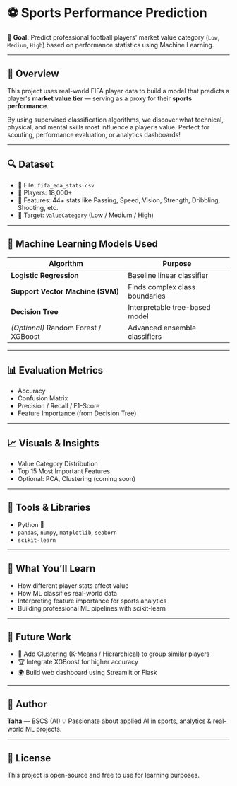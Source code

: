 # ⚽ Sports Performance Prediction

🎯 **Goal:** Predict professional football players' market value category (`Low`, `Medium`, `High`) based on performance statistics using Machine Learning.

---

## 📌 Overview

This project uses real-world FIFA player data to build a model that predicts a player's **market value tier** — serving as a proxy for their **sports performance**.

By using supervised classification algorithms, we discover what technical, physical, and mental skills most influence a player’s value. Perfect for scouting, performance evaluation, or analytics dashboards!

---

## 🔍 Dataset

- 📂 File: `fifa_eda_stats.csv`
- 👤 Players: 18,000+
- 🧠 Features: 44+ stats like Passing, Speed, Vision, Strength, Dribbling, Shooting, etc.
- 🎯 Target: `ValueCategory` (Low / Medium / High)

---

## 🤖 Machine Learning Models Used

| Algorithm           | Purpose                            |
|--------------------|-------------------------------------|
| **Logistic Regression** | Baseline linear classifier         |
| **Support Vector Machine (SVM)** | Finds complex class boundaries   |
| **Decision Tree**   | Interpretable tree-based model     |
| *(Optional)* Random Forest / XGBoost | Advanced ensemble classifiers |

---

## 📊 Evaluation Metrics

- Accuracy
- Confusion Matrix
- Precision / Recall / F1-Score
- Feature Importance (from Decision Tree)

---

## 📈 Visuals & Insights

- Value Category Distribution
- Top 15 Most Important Features
- Optional: PCA, Clustering (coming soon)

---

## 🧰 Tools & Libraries

- Python 🐍
- `pandas`, `numpy`, `matplotlib`, `seaborn`
- `scikit-learn`

---

## 🧠 What You’ll Learn

- How different player stats affect value
- How ML classifies real-world data
- Interpreting feature importance for sports analytics
- Building professional ML pipelines with scikit-learn

---

## 🚀 Future Work

- 🧩 Add Clustering (K-Means / Hierarchical) to group similar players
- 🏆 Integrate XGBoost for higher accuracy
- 🌍 Build web dashboard using Streamlit or Flask

---

## 📝 Author

**Taha** — BSCS (AI)
💡 Passionate about applied AI in sports, analytics & real-world ML projects.

---

## 📎 License

This project is open-source and free to use for learning purposes.
